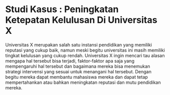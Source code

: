 # Studi Kasus : Peningkatan Ketepatan Kelulusan Di Universitas X
Universitas X merupakan salah satu instansi pendidikan yang memiliki reputasi yang cukup baik, namun meski begitu universitas ini masih memiliki tingkat kelulusan yang cukup rendah.
Universitas X ingin mencari tau alasan mengapa hal tersebut bisa terjadi, faktor-faktor apa saja yang mempengaruhi hal tersebut dan bagaimana mereka bisa menemukan strategi intervensi yang sesuai untuk menangani hal tersebut.
Dengan begitu mereka dapat membantu mahasiswa mereka dan dapat tetap mempertahankan atau bahkan meningkatan reputasi dan mutu pendidikan mereka.

